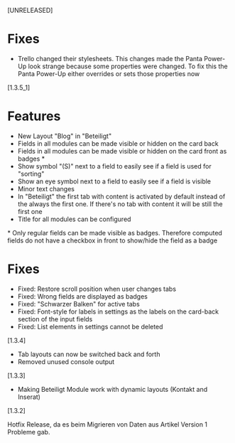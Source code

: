 [UNRELEASED]

# Fixes

* Trello changed their stylesheets. This changes made the Panta Power-Up look strange because some properties were changed. To fix this the Panta Power-Up either overrides or sets those properties now

[1.3.5_1]

# Features

* New Layout "Blog" in "Beteiligt"
* Fields in all modules can be made visible or hidden on the card back
* Fields in all modules can be made visible or hidden on the card front as badges \*
* Show symbol "(S)" next to a field to easily see if a field is used for "sorting"
* Show an eye symbol next to a field to easily see if a field is visible
* Minor text changes
* In "Beteiligt" the first tab with content is activated by default instead of the always the first one. If there's no tab with content it will be still the first one
* Title for all modules can be configured

\* Only regular fields can be made visible as badges. Therefore computed fields do not have a checkbox in front to show/hide the field as a badge

# Fixes

* Fixed: Restore scroll position when user changes tabs
* Fixed: Wrong fields are displayed as badges
* Fixed: "Schwarzer Balken" for active tabs
* Fixed: Font-style for labels in settings as the labels on the card-back section of the input fields
* Fixed: List elements in settings cannot be deleted

[1.3.4]

* Tab layouts can now be switched back and forth
* Removed unused console output

[1.3.3]

* Making Beteiligt Module work with dynamic layouts (Kontakt and Inserat)

[1.3.2]

Hotfix Release, da es beim Migrieren von Daten aus Artikel Version 1 Probleme gab.
